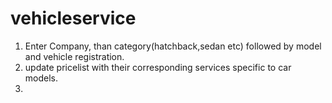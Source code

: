# vehicleservice
1. Enter Company, than category(hatchback,sedan etc) followed by model and vehicle registration.
2. update pricelist with their corresponding services specific to car models.
3. 
